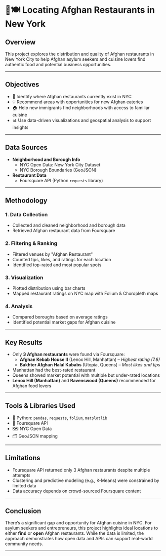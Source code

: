  # 🗽🍽️ Locating Afghan Restaurants in New York

## Overview
This project explores the distribution and quality of Afghan restaurants in New York City to help Afghan asylum seekers and cuisine lovers find authentic food and potential business opportunities.

---

## Objectives
- 📍 Identify where Afghan restaurants currently exist in NYC
- 💡 Recommend areas with opportunities for new Afghan eateries
- 🏠 Help new immigrants find neighborhoods with access to familiar cuisine
- 📊 Use data-driven visualizations and geospatial analysis to support insights

---

## Data Sources
- **Neighborhood and Borough Info**
  - NYC Open Data: New York City Dataset
  - NYC Borough Boundaries (GeoJSON)
- **Restaurant Data**
  - Foursquare API (Python `requests` library)

---

## Methodology

### 1. Data Collection
- Collected and cleaned neighborhood and borough data
- Retrieved Afghan restaurant data from Foursquare

### 2. Filtering & Ranking
- Filtered venues by "Afghan Restaurant"
- Counted tips, likes, and ratings for each location
- Identified top-rated and most popular spots

### 3. Visualization
- Plotted distribution using bar charts
- Mapped restaurant ratings on NYC map with Folium & Choropleth maps

### 4. Analysis
- Compared boroughs based on average ratings
- Identified potential market gaps for Afghan cuisine

---

## Key Results

- Only **3 Afghan restaurants** were found via Foursquare:
  - **Afghan Kebab House II** (Lenox Hill, Manhattan) – *Highest rating (7.8)*
  - **Bakhter Afghan Halal Kababs** (Utopia, Queens) – *Most likes and tips*
- Manhattan had the best-rated restaurant
- Queens showed market potential with multiple but under-rated locations
- **Lenox Hill (Manhattan)** and **Ravenswood (Queens)** recommended for Afghan food lovers

---

## Tools & Libraries Used

- 🐍 Python: `pandas`, `requests`, `folium`, `matplotlib`
- 📡 Foursquare API
- 🗺️ NYC Open Data
- 🗂️ GeoJSON mapping

---

## Limitations

- Foursquare API returned only 3 Afghan restaurants despite multiple attempts
- Clustering and predictive modeling (e.g., K-Means) were constrained by limited data
- Data accuracy depends on crowd-sourced Foursquare content

---

## Conclusion

There’s a significant gap and opportunity for Afghan cuisine in NYC. For asylum seekers and entrepreneurs, this project highlights ideal locations to either **find** or **open** Afghan restaurants. While the data is limited, the approach demonstrates how open data and APIs can support real-world community needs.

---
